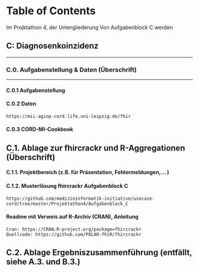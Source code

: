 # Table of Contents 
Im Projktathon 4, der Untergliederung Von Aufgabenblock C werden
##  C: Diagnosenkoinzidenz
--- 
### C.0.             Aufgabenstellung & Daten (Überschrift)
--- 
#### C.0.1            Aufgabenstellung

#### C.0.2            Daten 
    
    https://mii-agiop-cord.life.uni-leipzig.de/fhir

#### C.0.3            CORD-MI-Cookbook

C.1.             Ablage zur fhircrackr und R-Aggregationen (Überschrift)
--- 
#### C.1.1.           Projektbereich (z.B. für Präsentation, Fehlermeldungen,... )

#### C.1.2.          Musterlösung fhircrackr Aufgabenblock C
    https://github.com/medizininformatik-initiative/usecase-cord/tree/master/Projektathon4/Aufgabenblock_C
####  Readme mit Verweis auf R-Archiv (CRAN), Anleitung 
    Cran: https://CRAN.R-project.org/package=fhircrackr
    Quellcode: https://github.com/POLAR-fhiR/fhircrackr

C.2.            Ablage Ergebniszusammenführung (entfällt, siehe A.3. und B.3.)
--- 
